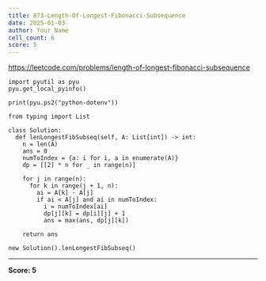 ```yaml
---
title: 873-Length-Of-Longest-Fibonacci-Subsequence
date: 2025-01-03
author: Your Name
cell_count: 6
score: 5
---
```


https://leetcode.com/problems/length-of-longest-fibonacci-subsequence


```
import pyutil as pyu
pyu.get_local_pyinfo()
```


```
print(pyu.ps2("python-dotenv"))
```


```
from typing import List
```


```
class Solution:
  def lenLongestFibSubseq(self, A: List[int]) -> int:
    n = len(A)
    ans = 0
    numToIndex = {a: i for i, a in enumerate(A)}
    dp = [[2] * n for _ in range(n)]

    for j in range(n):
      for k in range(j + 1, n):
        ai = A[k] - A[j]
        if ai < A[j] and ai in numToIndex:
          i = numToIndex[ai]
          dp[j][k] = dp[i][j] + 1
          ans = max(ans, dp[j][k])

    return ans
```


```
new Solution().lenLongestFibSubseq()
```


---
**Score: 5**